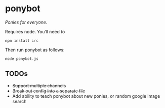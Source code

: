 # ponybot

_Ponies for everyone._

Requires node. You'll need to

    npm install irc

Then run ponybot as follows:

    node ponybot.js


## TODOs 
- ~~Support multiple channels~~
- ~~Break out config into a separate file~~
- Add ability to teach ponybot about new ponies, or random google image search 


